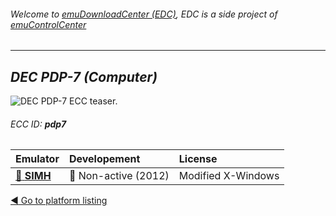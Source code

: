 ###### Welcome to [emuDownloadCenter (EDC)](https://github.com/PhoenixInteractiveNL/emuDownloadCenter/wiki/), EDC is a side project of [emuControlCenter](https://github.com/PhoenixInteractiveNL/emuControlCenter/wiki/)
***
## _DEC PDP-7 (Computer)_
![](https://raw.githubusercontent.com/wiki/PhoenixInteractiveNL/emuDownloadCenter/images_platform/ecc_pdp7_teaser.png "DEC PDP-7 ECC teaser.")
###### ECC ID: **pdp7**

| Emulator   | Developement        | License     |
|:-----------|:--------------------|:------------|
| [:file_folder: **SIMH**](https://github.com/PhoenixInteractiveNL/emuDownloadCenter/wiki/Emulator-simh#menu) | :red_circle: Non-active (2012) | Modified X-Windows |

[:arrow_backward: Go to platform listing](https://github.com/PhoenixInteractiveNL/emuDownloadCenter/wiki/EDC-Platform-List)
